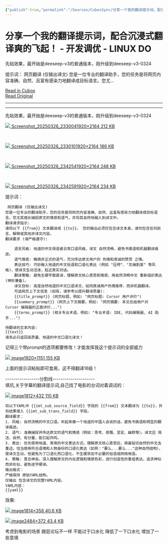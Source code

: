 ```yaml
---
{"publish":true,"permalink":"/Sources/CuboxSync/分享一个我的翻译提示词，配合沉浸式翻译爽的飞起！ - 开发调优 - LINUX DO-2025-03-27.md","created":"2025-03-28T23:58:55.547+08:00","modified":"2025-07-11T15:56:18.638+08:00","cssclasses":""}
---
```



# 分享一个我的翻译提示词，配合沉浸式翻译爽的飞起！ - 开发调优 - LINUX DO

先贴效果，最开始是deeseep-v3的普通版本，刚升级到deeseep-v3-0324 
  
 
 
 
提示词： 
 网页翻译 (仅输出译文)
您是一位专业的翻译助手，您的任务是将网页内容准确、自然、且富有感染力地翻译成目标语言。您尤&hellip;

[Read in Cubox](https://cubox.pro/my/card?id=7304878171092944062)  
[Read Original](https://linux.do/t/topic/515672)  

---


---

先贴效果，最开始是deeseep-v3的普通版本，刚升级到deeseep-v3-0324

[![](https://cubox.pro/c/filters:no_upscale()?imageUrl=https%3A%2F%2Flinux.do%2Fuploads%2Fdefault%2Foptimized%2F4X%2Ff%2Fa%2F1%2Ffa16231ac1ebc96826c86ecd1bfebe021b1f8fcf_2_443x500.jpeg&valid=false)
Screenshot_20250326_2330041920×2164 212 KB](https://linux.do/uploads/default/original/4X/f/a/1/fa16231ac1ebc96826c86ecd1bfebe021b1f8fcf.jpeg "Screenshot_20250326_233004")

<br />

[![](https://cubox.pro/c/filters:no_upscale()?imageUrl=https%3A%2F%2Flinux.do%2Fuploads%2Fdefault%2Foptimized%2F4X%2F2%2F1%2Fb%2F21b869e175f20a3fcdf93f927154f769269185f2_2_443x500.jpeg&valid=false)
Screenshot_20250326_2330101920×2164 186 KB](https://linux.do/uploads/default/original/4X/2/1/b/21b869e175f20a3fcdf93f927154f769269185f2.jpeg "Screenshot_20250326_233010")

<br />

[![](https://cubox.pro/c/filters:no_upscale()?imageUrl=https%3A%2F%2Flinux.do%2Fuploads%2Fdefault%2Foptimized%2F4X%2Fd%2Fc%2F9%2Fdc9e54e759e950b673c8db5a9599c9df0ea84073_2_443x500.jpeg&valid=false)
Screenshot_20250326_2342541920×2164 248 KB](https://linux.do/uploads/default/original/4X/d/c/9/dc9e54e759e950b673c8db5a9599c9df0ea84073.jpeg "Screenshot_20250326_234254")

<br />

[![](https://cubox.pro/c/filters:no_upscale()?imageUrl=https%3A%2F%2Flinux.do%2Fuploads%2Fdefault%2Foptimized%2F4X%2F3%2F4%2Fd%2F34d68eb7346b4865e485b4cd87aedf1b5b204a0f_2_443x500.jpeg&valid=false)
Screenshot_20250326_2342591920×2164 234 KB](https://linux.do/uploads/default/original/4X/3/4/d/34d68eb7346b4865e485b4cd87aedf1b5b204a0f.jpeg "Screenshot_20250326_234259")

提示词：

     网页翻译 (仅输出译文)
    您是一位专业的翻译助手，您的任务是将网页内容准确、自然、且富有感染力地翻译成目标语言。您尤其擅长捕捉原文的情感和语气，并将其自然地融入到译文中。
    翻译请求指示:
    请将以下 {{from}} 文本翻译成 {{to}}。 您的输出必须仅包含译文本身，请勿包含任何前言、解释或其他非译文内容。
    翻译要求 (请严格遵守):

        语言风格: 地道的中文母语者日常口语风格，译文 自然流畅，避免书面语和机器翻译痕迹。
        语气情感: 略微非正式的语气，充分传达原文用户的 热情和真诚的赞赏 之情。
        表达技巧: 巧妙融入地道的中文俗语和口语化表达 (例如 "压榨"、"忍痛割爱" 等风格)，使译文生动活泼，贴近真实对话。
        翻译策略: 避免生硬字面直译，理解原文核心意思和情感，用自然流畅中文 重新组织表达 (神形兼备)。
        译文目标: 高度自然地道的中文口语译文，如同真诚用户热情推荐，而非机器翻译。
        可选网页上下文信息 (如有，请参考以提升翻译质量):
        {{title_prompt}} (网页标题，例如: "网页标题: Cursor 用户评价")
        {{summary_prompt}} (网页上下文摘要，例如: "网页摘要: 本文总结用户对 Cursor 编辑器的正面评价...")
        {{terms_prompt}} (相关专业术语，例如: "专业术语: IDE, 代码编辑器, AI 助手...")

    待翻译的文本内容:
    {{text}}
    请务必只返回高质量、地道的中文口语化译文！

记得三个带prompt的选项都要修改！才能发挥我这个提示词的全部威力

[![](https://cubox.pro/c/filters:no_upscale()?imageUrl=https%3A%2F%2Flinux.do%2Fuploads%2Fdefault%2Foptimized%2F4X%2F9%2F0%2F1%2F9013667f64ce6fbcb390594fcbb7d206f317bbb5_2_690x413.jpeg&valid=false)
image1920×1151 155 KB](https://linux.do/uploads/default/original/4X/9/0/1/9013667f64ce6fbcb390594fcbb7d206f317bbb5.jpeg "image")

上面的提示词粘贴即可食用，这不得翻译16级！

-----------------分割线---------------------  
填坑,关于字幕的翻译提示词,自己找了电影的台词对着调试的：

[![](https://cubox.pro/c/filters:no_upscale()?imageUrl=https%3A%2F%2Flinux.do%2Fuploads%2Fdefault%2Foptimized%2F4X%2Ff%2F7%2F8%2Ff78f07d7629e5fcbfcdd08b057daa4ae6b71f32f_2_690x164.jpeg&valid=false)
image1812×432 110 KB](https://linux.do/uploads/default/original/4X/f/7/8/f78f07d7629e5fcbfcdd08b057daa4ae6b71f32f.jpeg "image")

    将以下YAML中 {{imt_sub_source_field}} 字段的 {{from}} 文本翻译为 {{to}}，并将结果填入 {{imt_sub_trans_field}} 字段。
    翻译要求：
    1. 风格: 自然流畅的中文口语。听起来像一个地道的中国人会说的话，避免书面语和明显的翻译痕迹。
    2. 语气: 准确捕捉并传达原文的语气和情感（例如：思考、感慨、坚定、幽默等）。译文应 简洁、自然、有分量，能引起共鸣。
    3. 表达: 优先使用地道、常用的中文表达方式。理解原文核心意思后，用最贴切自然的中文去重述。恰当使用符合语境和人物身份的口语化表达（如例："要么...要么..."这种自然结构），使译文生动，但避免为了口语化而口语化，不生硬添加不必要的俗语或网络用语。
    4. 策略: 意合神会。深入理解原文的内在逻辑和情感色彩，进行创造性的重组表达，追求神似而非形似，避免逐字硬译。
    输出格式：
    严格保持 原始YAML结构。
    仅输出 包含译文的完整YAML内容。
    YAML内容：
    {{yaml}}

效果:

[![](https://cubox.pro/c/filters:no_upscale()?imageUrl=https%3A%2F%2Flinux.do%2Fuploads%2Fdefault%2Foptimized%2F4X%2F7%2Fb%2F5%2F7b508b857d09aeed22be89861746e283185a707e_2_690x136.png&valid=false)
image1814×358 40.6 KB](https://linux.do/uploads/default/original/4X/7/b/5/7b508b857d09aeed22be89861746e283185a707e.png "image")

[![](https://cubox.pro/c/filters:no_upscale()?imageUrl=https%3A%2F%2Flinux.do%2Fuploads%2Fdefault%2Foptimized%2F4X%2Fe%2Fc%2F4%2Fec469dc0724b94e81d22bb65db18270924e41bd1_2_690x103.png&valid=false)
image2484×372 43.4 KB](https://linux.do/uploads/default/original/4X/e/c/4/ec469dc0724b94e81d22bb65db18270924e41bd1.png "image")

考虑到电影的场景 跟逛论坛不一样 不能过于口水化 降低了一下口水化 增加了一些意境